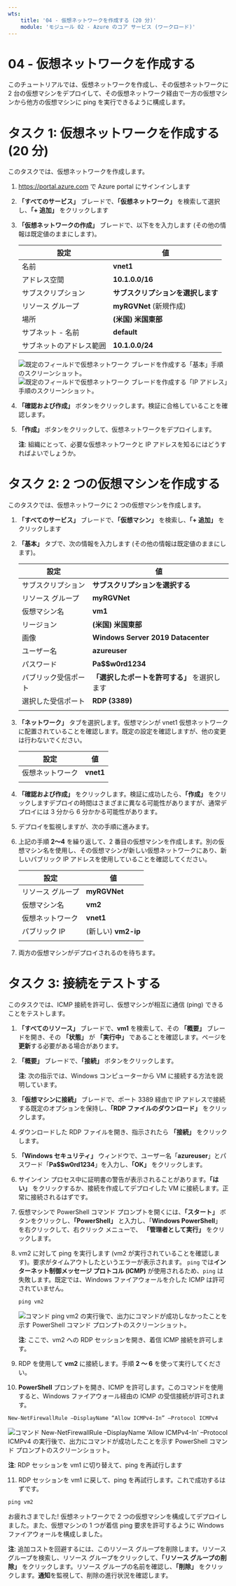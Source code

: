 ```yaml
---
wts:
    title: '04 - 仮想ネットワークを作成する (20 分)'
    module: 'モジュール 02 - Azure のコア サービス (ワークロード)'
---
```

# 04 - 仮想ネットワークを作成する

このチュートリアルでは、仮想ネットワークを作成し、その仮想ネットワークに 2 台の仮想マシンをデプロイして、その仮想ネットワーク経由で一方の仮想マシンから他方の仮想マシンに ping を実行できるように構成します。

# タスク 1: 仮想ネットワークを作成する (20 分)

このタスクでは、仮想ネットワークを作成します。 

1. <a href="https://portal.azure.com" target="_blank"><span style="color: #0066cc;" color="#0066cc">https://portal.azure.com</span></a> で Azure portal にサインインします

2. **「すべてのサービス」** ブレードで、**「仮想ネットワーク」** を検索して選択し、**「+ 追加」** をクリックします 

3. **「仮想ネットワークの作成」** ブレードで、以下をを入力します (その他の情報は既定値のままにします)。

    | 設定 | 値 | 
    | --- | --- |
    | 名前 | **vnet1** |
    | アドレス空間 |**10.1.0.0/16** |
    | サブスクリプション | **サブスクリプションを選択します** |
    | リソース グループ | **myRGVNet** (新規作成) |
    | 場所 | **(米国) 米国東部** |
    | サブネット - 名前 | **default** |
    | サブネットのアドレス範囲 | **10.1.0.0/24** |

    ![既定のフィールドで仮想ネットワーク ブレードを作成する「基本」手順のスクリーンショット。](../images/0301a.png)
    ![既定のフィールドで仮想ネットワーク ブレードを作成する「IP アドレス」手順のスクリーンショット。](../images/0301b.png)

5. **「確認および作成」** ボタンをクリックします。検証に合格していることを確認します。

6. **「作成」** ボタンをクリックして、仮想ネットワークをデプロイします。 

    **注**: 組織にとって、必要な仮想ネットワークと IP アドレスを知るにはどうすればよいでしょうか。

# タスク 2: 2 つの仮想マシンを作成する

このタスクでは、仮想ネットワークに 2 つの仮想マシンを作成します。 

1. **「すべてのサービス」** ブレードで、**「仮想マシン」** を検索し、**「+ 追加」** をクリックします 

2. **「基本」** タブで、次の情報を入力します (その他の情報は既定値のままにします)。

   | 設定 | 値 | 
   | --- | --- |
   | サブスクリプション | **サブスクリプションを選択する**  |
   | リソース グループ |  **myRGVNet** |
   | 仮想マシン名 | **vm1**|
   | リージョン | **(米国) 米国東部** |
   | 画像 | **Windows Server 2019 Datacenter** |
   | ユーザー名| **azureuser** |
   | パスワード| **Pa$$w0rd1234** |
   | パブリック受信ポート| **「選択したポートを許可する」** を選択します  |
   | 選択した受信ポート| **RDP (3389)** |
   |||

3. **「ネットワーク」** タブを選択します。仮想マシンが vnet1 仮想ネットワークに配置されていることを確認します。既定の設定を確認しますが、他の変更は行わないでください。 

   | 設定 | 値 | 
   | --- | --- |
   | 仮想ネットワーク | **vnet1** |
   |||

4. **「確認および作成」** をクリックします。検証に成功したら、**「作成」** をクリックしますデプロイの時間はさまざまに異なる可能性がありますが、通常デプロイには 3 分から 6 分かかる可能性があります。

5. デプロイを監視しますが、次の手順に進みます。 

6. 上記の手順 **2〜4** を繰り返して、2 番目の仮想マシンを作成します。別の仮想マシン名を使用し、その仮想マシンが新しい仮想ネットワークにあり、新しいパブリック IP アドレスを使用していることを確認してください。

    | 設定 | 値 |
    | --- | --- |
    | リソース グループ | **myRGVNet** |
    | 仮想マシン名 |  **vm2** |
    | 仮想ネットワーク | **vnet1** |
    | パブリック IP | (新しい) **vm2-ip** |
    |||

7. 両方の仮想マシンがデプロイされるのを待ちます。 

# タスク 3: 接続をテストする 

このタスクでは、ICMP 接続を許可し、仮想マシンが相互に通信 (ping) できることをテストします。 

1. **「すべてのリソース」** ブレードで、**vm1** を検索して、その **「概要」** ブレードを開き、その **「状態」** が **「実行中」** であることを確認します。ページを**更新**する必要がある場合があります。

2. **「概要」** ブレードで、**「接続」** ボタンをクリックします。

    **注**: 次の指示では、Windows コンピューターから VM に接続する方法を説明しています。 

3. **「仮想マシンに接続」** ブレードで、ポート 3389 経由で IP アドレスで接続する既定のオプションを保持し、**「RDP ファイルのダウンロード」** をクリックします。

4. ダウンロードした RDP ファイルを開き、指示されたら **「接続」** をクリックします。 

5. **「Windows セキュリティ」** ウィンドウで、ユーザー名「**azureuser**」とパスワード「**Pa$$w0rd1234**」を入力し、**「OK」** をクリックします。

6. サインイン プロセス中に証明書の警告が表示されることがあります。**「はい」** をクリックするか、接続を作成してデプロイした VM に接続します。正常に接続されるはずです。

7. 仮想マシンで PowerShell コマンド プロンプトを開くには、**「スタート」** ボタンをクリックし、**「PowerShell」** と入力し、「**Windows PowerShell**」 を右クリックして、右クリック メニューで、 **「管理者として実行」** をクリックします。

8. vm2 に対して ping を実行します (vm2 が実行されていることを確認します)。要求がタイムアウトしたというエラーが表示されます。  `ping` では**インターネット制御メッセージ プロトコル (ICMP)** が使用されるため、`ping` は失敗します。既定では、Windows ファイアウォールを介した ICMP は許可されていません。


   ```PowerShell
   ping vm2
   ```
   
   ![コマンド ping vm2 の実行後で、出力にコマンドが成功しなかったことを示す PowerShell コマンド プロンプトのスクリーンショット。](../images/0302.png)

    **注**: ここで、vm2 への RDP セッションを開き、着信 ICMP 接続を許可します。

9. RDP を使用して **vm2** に接続します。手順 **2 ～ 6** を使って実行してください。

10. **PowerShell** プロンプトを開き、ICMP を許可します。このコマンドを使用すると、Windows ファイアウォール経由の ICMP の受信接続が許可されます。

   ```PowerShell
   New-NetFirewallRule –DisplayName “Allow ICMPv4-In” –Protocol ICMPv4
   ```
   ![コマンド New-NetFirewallRule –DisplayName 'Allow ICMPv4-In' –Protocol ICMPv4 の実行後で、出力にコマンドが成功したことを示す PowerShell コマンド プロンプトのスクリーンショット。](../images/0303.png)

   **注**: RDP セッションを vm1 に切り替えて、ping を再試行します

11. RDP セッションを vm1 に戻して、ping を再試行します。これで成功するはずです。 

   ```PowerShell
   ping vm2
   ```

お疲れさまでした! 仮想ネットワークで 2 つの仮想マシンを構成してデプロイしました。また、仮想マシンの 1 つが着信 ping 要求を許可するように Windows ファイアウォールを構成しました。 

**注**: 追加コストを回避するには、このリソース グループを削除します。リソース グループを検索し、リソース グループをクリックして、**「リソース グループの削除」** をクリックします。リソース グループの名前を確認し、**「削除」** をクリックします。**通知**を監視して、削除の進行状況を確認します。
